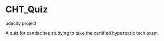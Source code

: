 # CHT_Quiz
udacity project

A quiz for candadites studying to take the certified hyperbaric tech exam.
